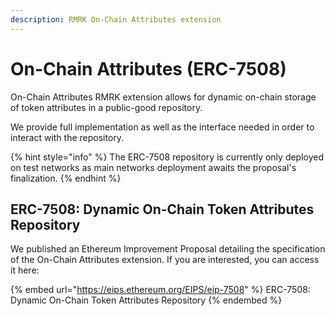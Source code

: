 ```yaml
---
description: RMRK On-Chain Attributes extension
---
```


# On-Chain Attributes (ERC-7508)

On-Chain Attributes RMRK extension allows for dynamic on-chain storage of token attributes in a public-good repository.

We provide full implementation as well as the interface needed in order to interact with the repository.

{% hint style="info" %}
The ERC-7508 repository is currently only deployed on test networks as main networks deployment awaits the proposal's finalization.
{% endhint %}

## ERC-7508: Dynamic On-Chain Token Attributes Repository

We published an Ethereum Improvement Proposal detailing the specification of the On-Chain Attributes extension. If you are interested, you can access it here:

{% embed url="https://eips.ethereum.org/EIPS/eip-7508" %}
ERC-7508: Dynamic On-Chain Token Attributes Repository
{% endembed %}
